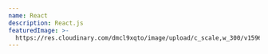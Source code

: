 ```yaml
---
name: React
description: React.js
featuredImage: >-
  https://res.cloudinary.com/dmcl9xqto/image/upload/c_scale,w_300/v1596122093/website/react-logo_itfyi8.png
---
```


